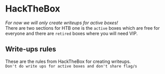 # HackTheBox
*For now we will only create writeups for active boxes!*<br>
There are two sections for HTB one is the `active` boxes which are free for everyone and there are `retired` boxes where you will need VIP.

## Write-ups rules
These are the rules from HackTheBox for creating writeups. <br>
`Don't do write ups for active boxes and don't share flag/s`